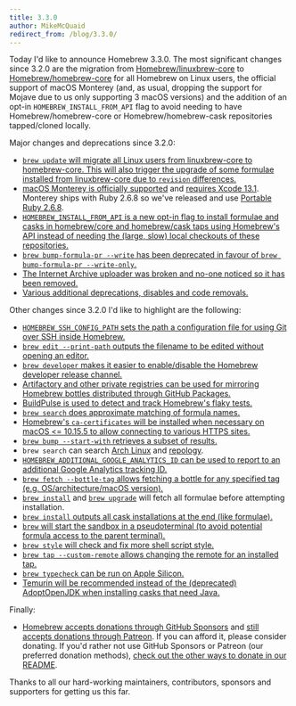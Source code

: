 ```yaml
---
title: 3.3.0
author: MikeMcQuaid
redirect_from: /blog/3.3.0/
---
```

Today I'd like to announce Homebrew 3.3.0. The most significant changes since 3.2.0 are the migration from [Homebrew/linuxbrew-core](https://github.com/homebrew/linuxbrew-core) to [Homebrew/homebrew-core](https://github.com/homebrew/homebrew-core) for all Homebrew on Linux users, the official support of macOS Monterey (and, as usual, dropping the support for Mojave due to us only supporting 3 macOS versions) and the addition of an opt-in `HOMEBREW_INSTALL_FROM_API` flag to avoid needing to have Homebrew/homebrew-core or Homebrew/homebrew-cask repositories tapped/cloned locally.

Major changes and deprecations since 3.2.0:

- [`brew update` will migrate all Linux users from linuxbrew-core to homebrew-core. This will also trigger the upgrade of some formulae installed from linuxbrew-core due to `revision` differences.](https://github.com/Homebrew/brew/pull/12248)
- [macOS Monterey is officially supported](https://github.com/Homebrew/brew/pull/12263) and [requires Xcode 13.1](https://github.com/Homebrew/brew/pull/12262). Monterey ships with Ruby 2.6.8 so we've released and use [Portable Ruby 2.6.8](https://github.com/Homebrew/brew/pull/12281).
- [`HOMEBREW_INSTALL_FROM_API` is a new opt-in flag to install formulae and casks in homebrew/core and homebrew/cask taps using Homebrew's API instead of needing the (large, slow) local checkouts of these repositories.](https://github.com/Homebrew/brew/pull/12305)
- [`brew bump-formula-pr --write` has been deprecated in favour of `brew bump-formula-pr --write-only`.](https://github.com/Homebrew/brew/pull/12223)
- [The Internet Archive uploader was broken and no-one noticed so it has been removed.](https://github.com/Homebrew/brew/pull/12130)
- [Various additional deprecations, disables and code removals.](https://github.com/Homebrew/brew/pull/12259)

Other changes since 3.2.0 I'd like to highlight are the following:

- [`HOMEBREW_SSH_CONFIG_PATH` sets the path a configuration file for using Git over SSH inside Homebrew.](https://github.com/Homebrew/brew/pull/12257)
- [`brew edit --print-path` outputs the filename to be edited without opening an editor.](https://github.com/Homebrew/brew/pull/12234)
- [`brew developer` makes it easier to enable/disable the Homebrew developer release channel.](https://github.com/Homebrew/brew/pull/11714)
- [Artifactory and other private registries can be used for mirroring Homebrew bottles distributed through GitHub Packages.](https://github.com/Homebrew/brew/pull/11766)
- [BuildPulse is used to detect and track Homebrew's flaky tests.](https://github.com/Homebrew/brew/pull/11578)
- [`brew search` does approximate matching of formula names.](https://github.com/Homebrew/brew/pull/11565)
- [Homebrew's `ca-certificates` will be installed when necessary on macOS <= 10.15.5 to allow connecting to various HTTPS sites.](https://github.com/Homebrew/brew/pull/12167)
- [`brew bump --start-with` retrieves a subset of results.](https://github.com/Homebrew/brew/pull/12121)
- `brew search` can search [Arch Linux](https://github.com/Homebrew/brew/pull/12255) and [repology](https://github.com/Homebrew/brew/pull/11736).
- [`HOMEBREW_ADDITIONAL_GOOGLE_ANALYTICS_ID` can be used to report to an additional Google Analytics tracking ID.](https://github.com/Homebrew/brew/pull/12236)
- [`brew fetch --bottle-tag` allows fetching a bottle for any specified tag (e.g. OS/architecture/macOS version).](https://github.com/Homebrew/brew/pull/11691)
- [`brew install`](https://github.com/Homebrew/brew/pull/11963) and [`brew upgrade`](https://github.com/Homebrew/brew/pull/11940)
will fetch all formulae before attempting installation.
- [`brew install` outputs all cask installations at the end (like formulae).](https://github.com/Homebrew/brew/pull/11966)
- [`brew` will start the sandbox in a pseudoterminal (to avoid potential formula access to the parent terminal).](https://github.com/Homebrew/brew/pull/11914)
- [`brew style` will check and fix more shell script style.](https://github.com/Homebrew/brew/pull/12044)
- [`brew tap --custom-remote` allows changing the remote for an installed tap.](https://github.com/Homebrew/brew/pull/12221)
- [`brew typecheck` can be run on Apple Silicon.](https://github.com/Homebrew/brew/pull/11845)
- [Temurin will be recommended instead of the (deprecated) AdoptOpenJDK when installing casks that need Java.](https://github.com/Homebrew/brew/pull/12287)

Finally:

- [Homebrew accepts donations through GitHub Sponsors](https://github.com/sponsors/Homebrew) and [still accepts donations through Patreon](https://www.patreon.com/homebrew). If you can afford it, please consider donating. If you'd rather not use GitHub Sponsors or Patreon (our preferred donation methods), [check out the other ways to donate in our README](https://github.com/homebrew/brew/#donations).

Thanks to all our hard-working maintainers, contributors, sponsors and supporters for getting us this far.
